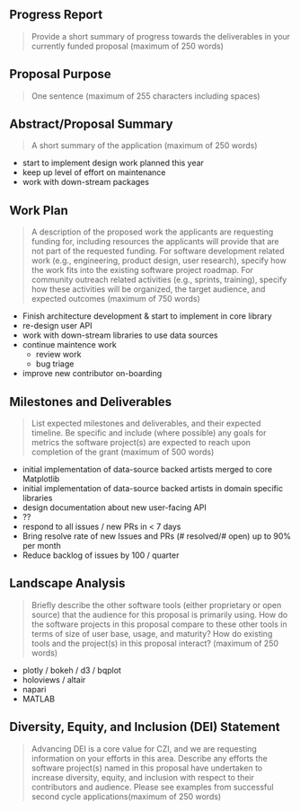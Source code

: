 ## Progress Report

> Provide a short summary of progress towards the deliverables in your
> currently funded proposal (maximum of 250 words)

## Proposal Purpose

> One sentence (maximum of 255 characters including spaces)



## Abstract/Proposal Summary
> A short summary of the application ​(maximum of 250 words)

- start to implement design work planned this year
- keep up level of effort on maintenance
- work with down-stream packages

## Work Plan

> A description of the proposed work the applicants are requesting
> funding for, including resources the applicants will provide that
> are not part of the requested funding. For software development
> related work (e.g., engineering, product design, user research),
> specify how the work fits into the existing software project
> roadmap. For community outreach related activities (e.g., sprints,
> training), specify how these activities will be organized, the
> target audience, and expected outcomes (maximum of 750 words)

- Finish architecture development & start to implement in core library
- re-design user API
- work with down-stream libraries to use data sources
- continue maintence work
  - review work
  - bug triage
- improve new contributor on-boarding

## Milestones and Deliverables

> List expected milestones and deliverables, and their expected
> timeline. Be specific and include (where possible) any goals for
> metrics the software project(s) are expected to reach upon
> completion of the grant (maximum of 500 words)

- initial implementation of data-source backed artists merged to core Matplotlib
- initial implementation of data-source backed artists in domain specific libraries
- design documentation about new user-facing API
- ??
- respond to all issues / new PRs in < 7 days
- Bring resolve rate of new Issues and PRs (# resolved/# open) up to
  90% per month
- ​​Reduce backlog of issues by 100 / quarter


## Landscape Analysis

>Briefly describe the other software tools (either proprietary or open
>source) that the audience for this proposal is primarily using. How
>do the software projects in this proposal compare to these other
>tools in terms of size of user base, usage, and maturity? ​How do
>existing tools and the project(s) in this proposal interact? (maximum
>of 250 words)

- plotly / bokeh / d3 / bqplot
- holoviews / altair
- napari
- MATLAB


## Diversity, Equity, and Inclusion (DEI) Statement

>Advancing DEI is a core value for CZI, and we are requesting
>information on your efforts in this area. Describe any efforts the
>software project(s) named in this proposal have undertaken to
>increase diversity, equity, and inclusion with respect to their
>contributors and audience. Please see examples from successful second
>cycle applications ​(maximum of 250 words)
